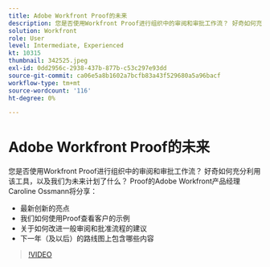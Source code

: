 ```yaml
---
title: Adobe Workfront Proof的未来
description: 您是否使用Workfront Proof进行组织中的审阅和审批工作流？ 好奇如何充分利用该工具，以及我们为未来制定的计划。
solution: Workfront
role: User
level: Intermediate, Experienced
kt: 10315
thumbnail: 342525.jpeg
exl-id: 0dd2956c-2938-437b-877b-c53c297e93dd
source-git-commit: ca06e5a8b1602a7bcfb83a43f529680a5a96bacf
workflow-type: tm+mt
source-wordcount: '116'
ht-degree: 0%

---
```


# Adobe Workfront Proof的未来

您是否使用Workfront Proof进行组织中的审阅和审批工作流？ 好奇如何充分利用该工具，以及我们为未来计划了什么？ Proof的Adobe Workfront产品经理Caroline Ossmann将分享：

* 最新创新的亮点
* 我们如何使用Proof查看客户的示例
* 关于如何改进一般审阅和批准流程的建议
* 下一年（及以后）的路线图上包含哪些内容

>[!VIDEO](https://video.tv.adobe.com/v/342525/?quality=12&learn=on)
